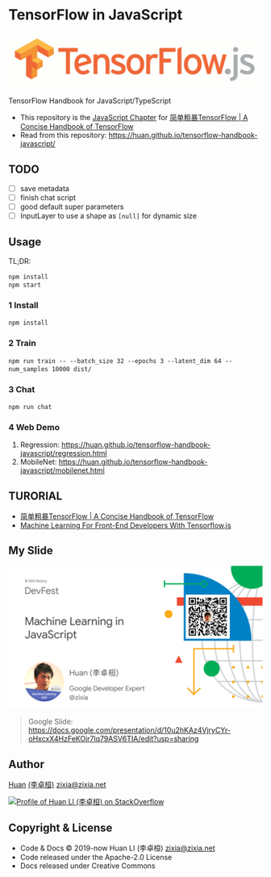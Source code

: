 # TensorFlow in JavaScript

![Javascript for TensorFlow](docs/images/tensorflow-js.gif)

TensorFlow Handbook for JavaScript/TypeScript

- This repository is the [JavaScript Chapter](https://tf.wiki/zh/deployment/javascript.html) for [简单粗暴TensorFlow | A Concise Handbook of TensorFlow](https://tf.wiki)
- Read from this repository: <https://huan.github.io/tensorflow-handbook-javascript/>

## TODO

- [ ] save metadata
- [ ] finish chat script
- [ ] good default super parameters
- [ ] InputLayer to use a shape as `[null]` for dynamic size

## Usage

TL;DR:

```shell
npm install
npm start
```

### 1 Install

```shell
npm install
```

### 2 Train

```shell
npm run train -- --batch_size 32 --epochs 3 --latent_dim 64 --num_samples 10000 dist/
```

### 3 Chat

```shell
npm run chat
```

### 4 Web Demo

1. Regression: <https://huan.github.io/tensorflow-handbook-javascript/regression.html>
1. MobileNet: <https://huan.github.io/tensorflow-handbook-javascript/mobilenet.html>

## TURORIAL

- [简单粗暴TensorFlow | A Concise Handbook of TensorFlow](https://tf.wiki)
- [Machine Learning For Front-End Developers With Tensorflow.js](https://www.smashingmagazine.com/2019/09/machine-learning-front-end-developers-tensorflowjs/)

## My Slide

[![Machine Learning in JavaScript](docs/images/machine-learning-in-javascript.png)](https://docs.google.com/presentation/d/10u2hKAz4VjryCYr-oHxcxX4HzFeKOir7lq79ASV6TIA/edit?usp=sharing)

> Google Slide: <https://docs.google.com/presentation/d/10u2hKAz4VjryCYr-oHxcxX4HzFeKOir7lq79ASV6TIA/edit?usp=sharing>

## Author

[Huan](https://github.com/huan) [(李卓桓)](http://linkedin.com/in/zixia) <zixia@zixia.net>

[![Profile of Huan LI (李卓桓) on StackOverflow](https://stackoverflow.com/users/flair/1123955.png)](https://stackoverflow.com/users/1123955/huan)

## Copyright & License

- Code & Docs © 2019-now Huan LI (李卓桓) <zixia@zixia.net>
- Code released under the Apache-2.0 License
- Docs released under Creative Commons
